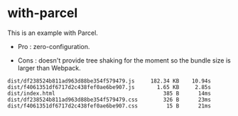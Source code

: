 # with-parcel

This is an example with Parcel.

- Pro : zero-configuration. 
 
- Cons : doesn't provide tree shaking for the moment so the bundle size is larger than Webpack. 

```
dist/df238524b811ad963d88be354f579479.js     182.34 KB    10.94s
dist/f4061351df6717d2c438fef0ae6be907.js       1.65 KB     2.85s
dist/index.html                                  385 B      14ms
dist/df238524b811ad963d88be354f579479.css        326 B      23ms
dist/f4061351df6717d2c438fef0ae6be907.css         15 B      21ms
````